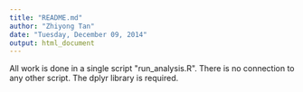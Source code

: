 ```yaml
---
title: "README.md"
author: "Zhiyong Tan"
date: "Tuesday, December 09, 2014"
output: html_document
---
```


All work is done in a single script "run_analysis.R". There is no connection to any other script.
The dplyr library is required.